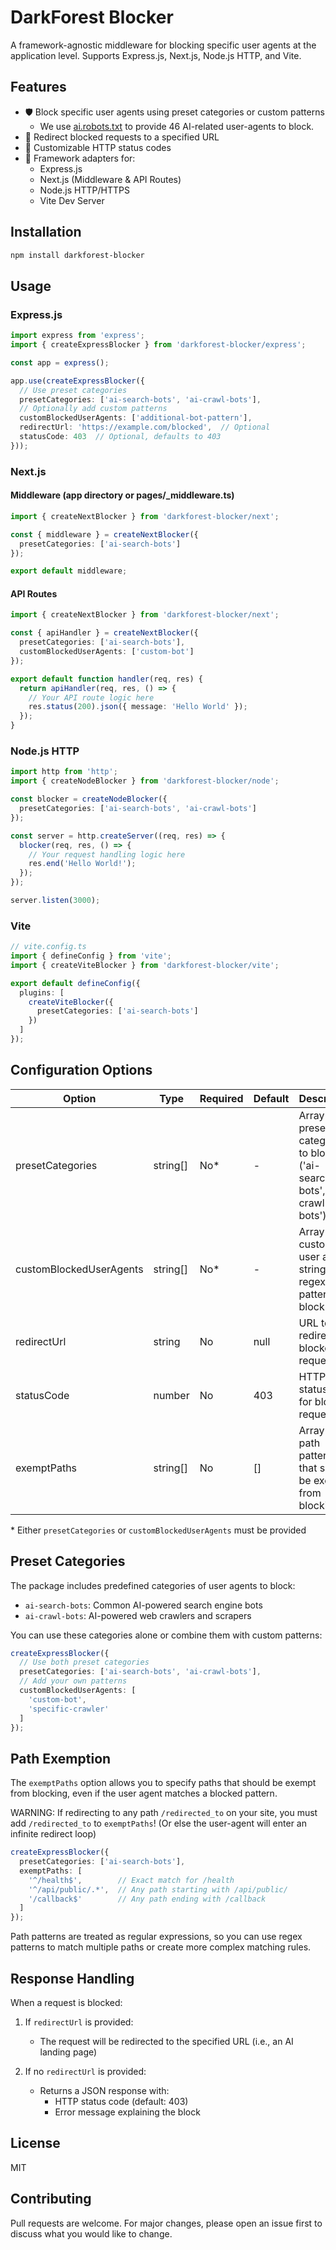 # DarkForest Blocker

A framework-agnostic middleware for blocking specific user agents at the application level. Supports Express.js, Next.js, Node.js HTTP, and Vite.

## Features

- 🛡️ Block specific user agents using preset categories or custom patterns
  - We use [ai.robots.txt](https://github.com/ai-robots-txt/ai.robots.txt/blob/main/table-of-bot-metrics.md) to provide 46 AI-related user-agents to block.
- 🔄 Redirect blocked requests to a specified URL
- 🎯 Customizable HTTP status codes
- 🔌 Framework adapters for:
  - Express.js
  - Next.js (Middleware & API Routes)
  - Node.js HTTP/HTTPS
  - Vite Dev Server

## Installation

```bash
npm install darkforest-blocker
```

## Usage

### Express.js

```typescript
import express from 'express';
import { createExpressBlocker } from 'darkforest-blocker/express';

const app = express();

app.use(createExpressBlocker({
  // Use preset categories
  presetCategories: ['ai-search-bots', 'ai-crawl-bots'],
  // Optionally add custom patterns
  customBlockedUserAgents: ['additional-bot-pattern'],
  redirectUrl: 'https://example.com/blocked',  // Optional
  statusCode: 403  // Optional, defaults to 403
}));
```

### Next.js

#### Middleware (app directory or pages/_middleware.ts)

```typescript
import { createNextBlocker } from 'darkforest-blocker/next';

const { middleware } = createNextBlocker({
  presetCategories: ['ai-search-bots']
});

export default middleware;
```

#### API Routes

```typescript
import { createNextBlocker } from 'darkforest-blocker/next';

const { apiHandler } = createNextBlocker({
  presetCategories: ['ai-search-bots'],
  customBlockedUserAgents: ['custom-bot']
});

export default function handler(req, res) {
  return apiHandler(req, res, () => {
    // Your API route logic here
    res.status(200).json({ message: 'Hello World' });
  });
}
```

### Node.js HTTP

```typescript
import http from 'http';
import { createNodeBlocker } from 'darkforest-blocker/node';

const blocker = createNodeBlocker({
  presetCategories: ['ai-search-bots', 'ai-crawl-bots']
});

const server = http.createServer((req, res) => {
  blocker(req, res, () => {
    // Your request handling logic here
    res.end('Hello World!');
  });
});

server.listen(3000);
```

### Vite

```typescript
// vite.config.ts
import { defineConfig } from 'vite';
import { createViteBlocker } from 'darkforest-blocker/vite';

export default defineConfig({
  plugins: [
    createViteBlocker({
      presetCategories: ['ai-search-bots']
    })
  ]
});
```

## Configuration Options

| Option | Type | Required | Default | Description |
|--------|------|----------|---------|-------------|
| presetCategories | string[] | No* | - | Array of preset categories to block ('ai-search-bots', 'ai-crawl-bots') |
| customBlockedUserAgents | string[] | No* | - | Array of custom user agent strings or regex patterns to block |
| redirectUrl | string | No | null | URL to redirect blocked requests to |
| statusCode | number | No | 403 | HTTP status code for blocked requests |
| exemptPaths | string[] | No | [] | Array of path patterns that should be exempt from blocking |

\* Either `presetCategories` or `customBlockedUserAgents` must be provided

## Preset Categories

The package includes predefined categories of user agents to block:

- `ai-search-bots`: Common AI-powered search engine bots
- `ai-crawl-bots`: AI-powered web crawlers and scrapers

You can use these categories alone or combine them with custom patterns:

```typescript
createExpressBlocker({
  // Use both preset categories
  presetCategories: ['ai-search-bots', 'ai-crawl-bots'],
  // Add your own patterns
  customBlockedUserAgents: [
    'custom-bot',
    'specific-crawler'
  ]
});
```

## Path Exemption

The `exemptPaths` option allows you to specify paths that should be exempt from blocking, even if the user agent matches a blocked pattern. 

WARNING: If redirecting to any path `/redirected_to` on your site, you must add `/redirected_to` to `exemptPaths`! (Or else the user-agent will enter an infinite redirect loop)

```typescript
createExpressBlocker({
  presetCategories: ['ai-search-bots'],
  exemptPaths: [
    '^/health$',        // Exact match for /health
    '^/api/public/.*',  // Any path starting with /api/public/
    '/callback$'        // Any path ending with /callback
  ]
});
```

Path patterns are treated as regular expressions, so you can use regex patterns to match multiple paths or create more complex matching rules.

## Response Handling

When a request is blocked:

1. If `redirectUrl` is provided:
   - The request will be redirected to the specified URL (i.e., an AI landing page)

2. If no `redirectUrl` is provided:
   - Returns a JSON response with:
     - HTTP status code (default: 403)
     - Error message explaining the block

## License

MIT

## Contributing

Pull requests are welcome. For major changes, please open an issue first to discuss what you would like to change.
